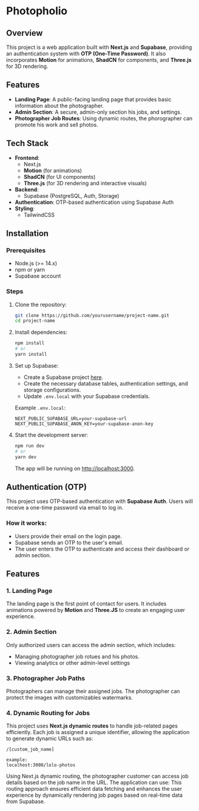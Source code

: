 # Photopholio

## Overview

This project is a web application built with **Next.js** and **Supabase**, providing an authentication system with **OTP (One-Time Password)**. It also incorporates **Motion** for animations, **ShadCN** for components, and **Three.js** for 3D rendering.

## Features

- **Landing Page**: A public-facing landing page that provides basic information about the photographer.
- **Admin Section**: A secure, admin-only section his jobs, and settings.
- **Photographer Job Routes**: Using dynamic routes, the phorographer can promote his work and sell photos.

## Tech Stack

- **Frontend**:
  - Next.js
  - **Motion** (for animations)
  - **ShadCN** (for UI components)
  - **Three.js** (for 3D rendering and interactive visuals)
- **Backend**:
  - Supabase (PostgreSQL, Auth, Storage)
- **Authentication**: OTP-based authentication using Supabase Auth
- **Styling**:
  - TailwindCSS

## Installation

### Prerequisites

- Node.js (>= 14.x)
- npm or yarn
- Supabase account

### Steps

1. Clone the repository:

   ```bash
   git clone https://github.com/yourusername/project-name.git
   cd project-name
   ```

2. Install dependencies:

   ```bash
   npm install
   # or
   yarn install
   ```

3. Set up Supabase:

   - Create a Supabase project [here](https://supabase.io/).
   - Create the necessary database tables, authentication settings, and storage configurations.
   - Update `.env.local` with your Supabase credentials.

   Example `.env.local`:

   ```env
   NEXT_PUBLIC_SUPABASE_URL=your-supabase-url
   NEXT_PUBLIC_SUPABASE_ANON_KEY=your-supabase-anon-key
   ```

4. Start the development server:

   ```bash
   npm run dev
   # or
   yarn dev
   ```

   The app will be running on [http://localhost:3000](http://localhost:3000).

## Authentication (OTP)

This project uses OTP-based authentication with **Supabase Auth**. Users will receive a one-time password via email to log in.

### How it works:

- Users provide their email on the login page.
- Supabase sends an OTP to the user's email.
- The user enters the OTP to authenticate and access their dashboard or admin section.

## Features

### 1. **Landing Page**

The landing page is the first point of contact for users. It includes animations powered by **Motion** and **Three.JS** to create an engaging user experience.

### 2. **Admin Section**

Only authorized users can access the admin section, which includes:

- Managing photographer job rotues and his photos.
- Viewing analytics or other admin-level settings

### 3. **Photographer Job Paths**

Photographers can manage their assigned jobs. The photographer can protect the images with customizables watermarks.

### 4. **Dynamic Routing for Jobs**

This project uses **Next.js dynamic routes** to handle job-related pages efficiently. Each job is assigned a unique identifier, allowing the application to generate dynamic URLs such as:

```plaintext
/[custom_job_name]

example:
localhost:3000/lolo-photos
```

Using Next.js dynamic routing, the photographer customer can access job details based on the job name in the URL. The application can use:
This routing approach ensures efficient data fetching and enhances the user experience by dynamically rendering job pages based on real-time data from Supabase.
